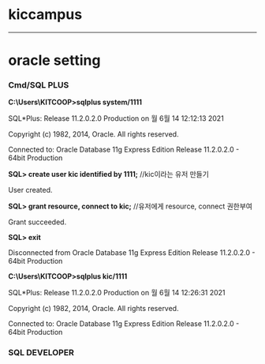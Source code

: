 # kiccampus
---
# oracle setting

### Cmd/SQL PLUS
**C:\Users\KITCOOP>sqlplus system/1111**

SQL*Plus: Release 11.2.0.2.0 Production on 월 6월 14 12:12:13 2021

Copyright (c) 1982, 2014, Oracle.  All rights reserved.


Connected to:
Oracle Database 11g Express Edition Release 11.2.0.2.0 - 64bit Production

**SQL> create user kic identified by 1111;** //kic이라는 유저 만들기

User created.

**SQL> grant resource, connect to kic;** //유저에게 resource, connect 권한부여

Grant succeeded.

**SQL> exit**

Disconnected from Oracle Database 11g Express Edition Release 11.2.0.2.0 - 64bit Production

**C:\Users\KITCOOP>sqlplus kic/1111**

SQL*Plus: Release 11.2.0.2.0 Production on 월 6월 14 12:26:31 2021

Copyright (c) 1982, 2014, Oracle.  All rights reserved.


Connected to:
Oracle Database 11g Express Edition Release 11.2.0.2.0 - 64bit Production

### SQL DEVELOPER


